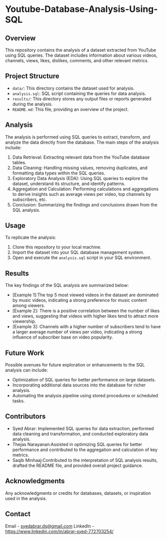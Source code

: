 # Youtube-Database-Analysis-Using-SQL

## Overview
This repository contains the analysis of a dataset extracted from YouTube using SQL queries. The dataset includes information about various videos, channels, views, likes, dislikes, comments, and other relevant metrics.

## Project Structure
- `data/`: This directory contains the dataset used for analysis. 
- `analysis.sql`: SQL script containing the queries for data analysis.
- `results/`: This directory stores any output files or reports generated during the analysis.
- `README.md`: This file, providing an overview of the project.

## Analysis
The analysis is performed using SQL queries to extract, transform, and analyze the data directly from the database. The main steps of the analysis include:

1. Data Retrieval: Extracting relevant data from the YouTube database tables.
2. Data Cleaning: Handling missing values, removing duplicates, and formatting data types within the SQL queries.
3. Exploratory Data Analysis (EDA): Using SQL queries to explore the dataset, understand its structure, and identify patterns.
4. Aggregation and Calculation: Performing calculations and aggregations to derive insights such as average views per video, top channels by subscribers, etc.
5. Conclusion: Summarizing the findings and conclusions drawn from the SQL analysis.

## Usage
To replicate the analysis:

1. Clone this repository to your local machine.
2. Import the dataset into your SQL database management system.
3. Open and execute the `analysis.sql` script in your SQL environment.

## Results
The key findings of the SQL analysis are summarized below:
- [Example 1]:The top 5 most viewed videos in the dataset are dominated by music videos, indicating a strong preference for music content among viewers.
- [Example 2]:  There is a positive correlation between the number of likes and views, suggesting that videos with higher likes tend to attract more viewership.
- [Example 3]: Channels with a higher number of subscribers tend to have a larger average number of views per video, indicating a strong influence of subscriber base on video popularity.

## Future Work
Possible avenues for future exploration or enhancements to the SQL analysis can include:
- Optimization of SQL queries for better performance on large datasets.
- Incorporating additional data sources into the database for richer analysis.
- Automating the analysis pipeline using stored procedures or scheduled tasks.

## Contributors
- Syed Abrar: Implemented SQL queries for data extraction, performed data cleaning and transformation, and conducted exploratory data analysis.
- Thejas Narayanan:Assisted in optimizing SQL queries for better performance and contributed to the aggregation and calculation of key metrics.
- Saqib Minhaaj:Contributed to the interpretation of SQL analysis results, drafted the README file, and provided overall project guidance.


## Acknowledgments
Any acknowledgments or credits for databases, datasets, or inspiration used in the analysis.

## Contact
Email - syedabrar.ds@gmail.com LinkedIn - https://www.linkedin.com/in/abrar-syed-772703254/
